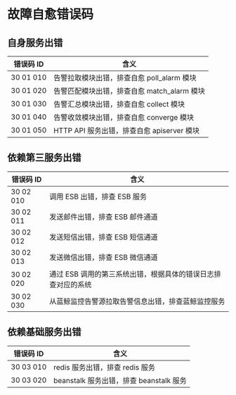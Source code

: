 # 故障自愈错误码

## 自身服务出错

| 错误码 ID |  含义                               |
| ----- | -------------------------------- |
|30 01 010|告警拉取模块出错，排查自愈 poll_alarm 模块|
|30 01 020|告警匹配模块出错，排查自愈 match_alarm 模块|
|30 01 030|告警汇总模块出错，排查自愈 collect 模块|
|30 01 040|告警收敛模块出错，排查自愈 converge 模块|
|30 01 050|HTTP API 服务出错，排查自愈 apiserver 模块|

## 依赖第三服务出错

| 错误码 ID |  含义                               |
| ----- | -------------------------------- |
|30 02 010| 调用 ESB 出错，排查 ESB 服务|
|30 02 011|发送邮件出错，排查 ESB 邮件通道|
|30 02 012|发送短信出错，排查 ESB 短信通道|
|30 02 013|发送微信出错，排查 ESB 微信通道|
|30 02 020| 通过 ESB 调用的第三系统出错，根据具体的错误日志排查对应的系统|
|30 02 030|从蓝鲸监控告警源拉取告警信息出错，排查蓝鲸监控服务|

## 依赖基础服务出错

| 错误码 ID |  含义                               |
| ----- | -------------------------------- |
|30 03 010|redis 服务出错，排查 redis 服务|
|30 03 020|beanstalk 服务出错，排查 beanstalk 服务|
